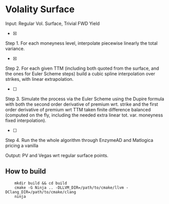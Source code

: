 # Volality Surface


Input: Regular Vol. Surface, Trivial FWD Yield

- [x]
 Step 1. For each moneyness level,  interpolate piecewise linearly the total variance.

- [x]
Step 2. For each given TTM (including both quoted from the surface, and the ones for Euler Scheme steps) build a cubic spline interpolation over strikes, with linear extrapolation. 

- [ ]
Step 3. Simulate the process via the Euler Scheme using  the Dupire formula with both the second order derivative of premium wrt. strike and the first order derivative of premium wrt TTM taken finite difference balanced (computed on the fly, including the needed extra linear tot. var. moneyness fixed interpolation).

- [ ]
Step 4. Run the the whole algorithm through EnzymeAD and Matlogica pricing a vanilla 

Output: PV and Vegas wrt regular surface points.

## How to build
```
    mkdir build && cd build
    cmake -G Ninja .. -DLLVM_DIR=/path/to/cmake/llvm -DClang_DIR=/path/to/cmake/clang
    ninja
```

